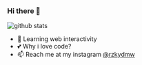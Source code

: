 ### Hi there 👋
![github stats](https://github-readme-stats.vercel.app/api?username=abdulrizky&show_icons=true&theme=midnight-purple)

- 🌱 Learning web interactivity
- 💕 Why i love code?
- 📫 Reach me at my instagram [@rzkydmw](https://www.instagram.com/rzkydmw/)
